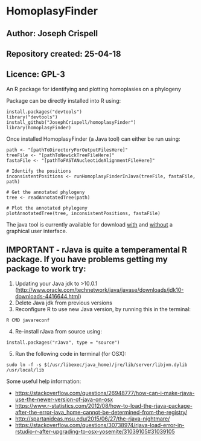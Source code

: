 # HomoplasyFinder
## Author: Joseph Crispell
## Repository created: 25-04-18
## Licence: GPL-3
An R package for identifying and plotting homoplasies on a phylogeny

Package can be directly installed into R using:
```
install.packages("devtools")
library("devtools")
install_github("JosephCrispell/homoplasyFinder")
library(homoplasyFinder)
```

Once installed HomoplasyFinder (a Java tool) can either be run using:
```
path <- "[pathToDirectoryForOutputFilesHere]"
treeFile <- "[pathToNewickTreeFileHere]"
fastaFile <- "[pathToFASTANucleotideAlignmentFileHere]"

# Identify the positions
inconsistentPositions <- runHomoplasyFinderInJava(treeFile, fastaFile, path)

# Get the annotated phylogeny
tree <- readAnnotatedTree(path)

# Plot the annotated phylogeny
plotAnnotatedTree(tree, inconsistentPositions, fastaFile)
```
The java tool is currently available for download [with](https://github.com/JosephCrispell/Java/raw/master/ExecutableJarFiles/HomoplasyFinder-GUI.jar) and [without](https://github.com/JosephCrispell/Java/raw/master/ExecutableJarFiles/HomoplasyFinder.jar) a graphical user interface.

## IMPORTANT - rJava is quite a temperamental R package. If you have problems getting my package to work try:
1) Updating your Java jdk to >10.0.1 (http://www.oracle.com/technetwork/java/javase/downloads/jdk10-downloads-4416644.html)
2) Delete Java jdk from previous versions
3) Reconfigure R to use new Java version, by running this in the terminal:
  ```
  R CMD javareconf
  ```
 4) Re-install rJava from source using:
   ```
  install.packages("rJava", type = "source")
  ```
  5) Run the following code in terminal (for OSX):
  ```
  sudo ln -f -s $(/usr/libexec/java_home)/jre/lib/server/libjvm.dylib /usr/local/lib
  ```

Some useful help information:
- https://stackoverflow.com/questions/26948777/how-can-i-make-rjava-use-the-newer-version-of-java-on-osx
- https://www.r-statistics.com/2012/08/how-to-load-the-rjava-package-after-the-error-java_home-cannot-be-determined-from-the-registry/
- http://spartanideas.msu.edu/2015/06/27/the-rjava-nightmare/
- https://stackoverflow.com/questions/30738974/rjava-load-error-in-rstudio-r-after-upgrading-to-osx-yosemite/31039105#31039105
